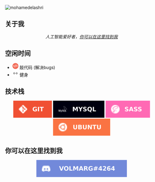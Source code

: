 <p align="left"> <img src="https://komarev.com/ghpvc/?username=1044197988" alt="mohamedelashri" /> </p>

<h2>关于我</h2>
<p align="center"><i>人工智能爱好者，<a href="https://www.zhihu.com/people/tian-shan-lao-ba-wang">你可以在这里找到我</a></i></p>

<h2>空闲时间</h2>
<ul><li><img src="data/icons/code.png" width="20"> 敲代码 (解决bugs)
<li><img src="data/icons/training.png" width="20"> 健身</ul>

<h2>技术栈</h2>
<p float="left" align="center">     
  <img src="https://github.com/1044197988/1044197988/blob/main/data/badges/git.svg"       >    
  <img src="https://github.com/1044197988/1044197988/blob/main/data/badges/mysql.svg" 	   >	    
  <img src="https://github.com/1044197988/1044197988/blob/main/data/badges/sass.svg" 	   >
  <img src="https://github.com/1044197988/1044197988/blob/main/data/badges/ubuntu.svg"    ></p>

<h2>你可以在这里找到我</h2>
<p align="center">
<img src="https://github.com/1044197988/1044197988/blob/main/data/badges/discord.svg">
</p>
<!--
**1044197988/1044197988** is a ✨ _special_ ✨ repository because its `README.md` (this file) appears on your GitHub profile.

